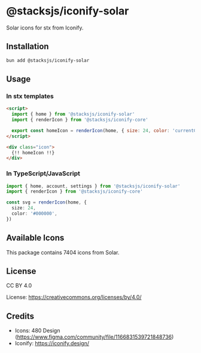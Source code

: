 # @stacksjs/iconify-solar

Solar icons for stx from Iconify.

## Installation

```bash
bun add @stacksjs/iconify-solar
```

## Usage

### In stx templates

```html
<script>
  import { home } from '@stacksjs/iconify-solar'
  import { renderIcon } from '@stacksjs/iconify-core'

  export const homeIcon = renderIcon(home, { size: 24, color: 'currentColor' })
</script>

<div class="icon">
  {!! homeIcon !!}
</div>
```

### In TypeScript/JavaScript

```typescript
import { home, account, settings } from '@stacksjs/iconify-solar'
import { renderIcon } from '@stacksjs/iconify-core'

const svg = renderIcon(home, {
  size: 24,
  color: '#000000',
})
```

## Available Icons

This package contains 7404 icons from Solar.

## License

CC BY 4.0

License: https://creativecommons.org/licenses/by/4.0/

## Credits

- Icons: 480 Design (https://www.figma.com/community/file/1166831539721848736)
- Iconify: https://iconify.design/
